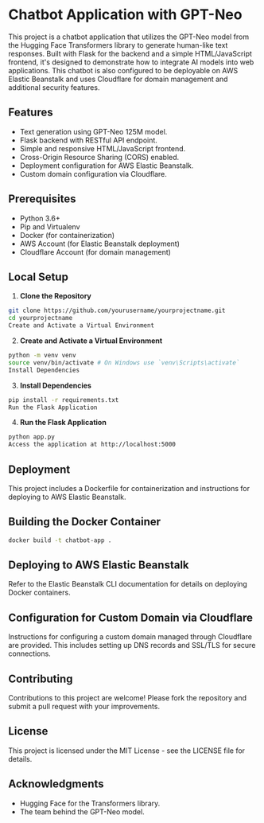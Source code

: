 # Chatbot Application with GPT-Neo

This project is a chatbot application that utilizes the GPT-Neo model from the Hugging Face Transformers library to generate human-like text responses. Built with Flask for the backend and a simple HTML/JavaScript frontend, it's designed to demonstrate how to integrate AI models into web applications. This chatbot is also configured to be deployable on AWS Elastic Beanstalk and uses Cloudflare for domain management and additional security features.

## Features

- Text generation using GPT-Neo 125M model.
- Flask backend with RESTful API endpoint.
- Simple and responsive HTML/JavaScript frontend.
- Cross-Origin Resource Sharing (CORS) enabled.
- Deployment configuration for AWS Elastic Beanstalk.
- Custom domain configuration via Cloudflare.

## Prerequisites

- Python 3.6+
- Pip and Virtualenv
- Docker (for containerization)
- AWS Account (for Elastic Beanstalk deployment)
- Cloudflare Account (for domain management)

## Local Setup

1. **Clone the Repository**

```bash
git clone https://github.com/yourusername/yourprojectname.git
cd yourprojectname
Create and Activate a Virtual Environment
```

2. **Create and Activate a Virtual Environment**

```bash
python -m venv venv
source venv/bin/activate # On Windows use `venv\Scripts\activate`
Install Dependencies
```

3. **Install Dependencies**

```bash
pip install -r requirements.txt
Run the Flask Application
```

4. **Run the Flask Application**

```bash
python app.py
Access the application at http://localhost:5000
```

## Deployment

This project includes a Dockerfile for containerization and instructions for deploying to AWS Elastic Beanstalk.

## Building the Docker Container

```bash
docker build -t chatbot-app .
```

## Deploying to AWS Elastic Beanstalk

Refer to the Elastic Beanstalk CLI documentation for details on deploying Docker containers.

## Configuration for Custom Domain via Cloudflare

Instructions for configuring a custom domain managed through Cloudflare are provided. This includes setting up DNS records and SSL/TLS for secure connections.

## Contributing

Contributions to this project are welcome! Please fork the repository and submit a pull request with your improvements.

## License

This project is licensed under the MIT License - see the LICENSE file for details.

## Acknowledgments

- Hugging Face for the Transformers library.
- The team behind the GPT-Neo model.
